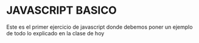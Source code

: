# JAVASCRIPT BASICO
Este es el primer ejercicio de javascript donde debemos poner un ejemplo de todo lo explicado en la clase de hoy
